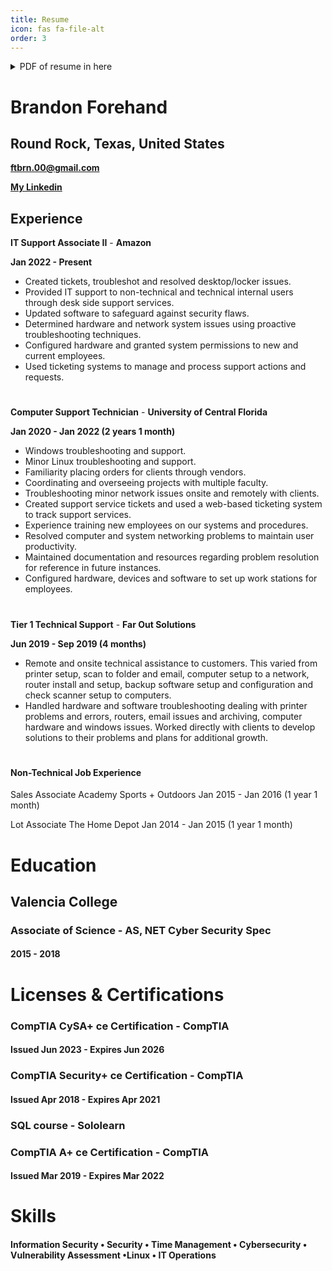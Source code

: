 ```yaml
---
title: Resume
icon: fas fa-file-alt
order: 3
---
```


<details>

<summary>PDF of resume in here </summary>

[Resume-Brandon-Forehand.pdf](www.google.com)

</details>


# Brandon Forehand
## Round Rock, Texas, United States
**ftbrn.00@gmail.com**

**[My Linkedin](linkedin.com/in/brandon-forehand-603142153)**

Experience
---

**IT Support Associate II** - **Amazon**

**Jan 2022 - Present**
- Created tickets, troubleshot and resolved desktop/locker issues.
- Provided IT support to non-technical and technical internal users through desk side support services.
- Updated software to safeguard against security flaws.
- Determined hardware and network system issues using proactive troubleshooting techniques.
- Configured hardware and granted system permissions to new and current employees.
- Used ticketing systems to manage and process support actions and requests.
#
#

**Computer Support Technician** - **University of Central Florida**

**Jan 2020 - Jan 2022 (2 years 1 month)**
- Windows troubleshooting and support.
- Minor Linux troubleshooting and support.
- Familiarity placing orders for clients through vendors.
- Coordinating and overseeing projects with multiple faculty.
- Troubleshooting minor network issues onsite and remotely with clients.
- Created support service tickets and used a web-based ticketing system to track support services.
- Experience training new employees on our systems and procedures.
- Resolved computer and system networking problems to maintain user productivity.
- Maintained documentation and resources regarding problem resolution for reference in future instances.
- Configured hardware, devices and software to set up work stations for employees.
#
#

**Tier 1 Technical Support** - **Far Out Solutions**

**Jun 2019 - Sep 2019 (4 months)**
- Remote and onsite technical assistance to customers. This varied from printer setup, scan to folder and email, computer setup to a network, router install and setup, backup software setup and configuration and check scanner setup to computers.
- Handled hardware and software troubleshooting dealing with printer problems and errors, routers, email issues and archiving, computer hardware and windows issues. Worked directly with clients to develop solutions to their problems and plans for additional growth.
#

#### Non-Technical Job Experience

Sales Associate
Academy Sports + Outdoors
Jan 2015 - Jan 2016 (1 year 1 month)

Lot Associate
The Home Depot
Jan 2014 - Jan 2015 (1 year 1 month)



# Education

## Valencia College
### Associate of Science - AS, NET Cyber Security Spec
#### 2015 - 2018


# Licenses & Certifications
### CompTIA CySA+ ce Certification - CompTIA
#### Issued Jun 2023 - Expires Jun 2026


### CompTIA Security+ ce Certification - CompTIA
#### Issued Apr 2018 - Expires Apr 2021



### SQL course - Sololearn


### CompTIA A+ ce Certification - CompTIA
#### Issued Mar 2019 - Expires Mar 2022


# Skills

#### Information Security • Security • Time Management • Cybersecurity • Vulnerability Assessment •Linux • IT Operations
